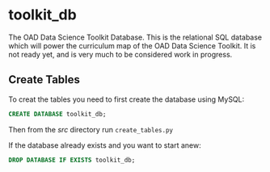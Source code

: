 # toolkit_db

The OAD Data Science Toolkit Database. This is the relational SQL database which will power the curriculum map of the OAD Data Science Toolkit. It is not ready yet, and is very much to be considered work in progress.

## Create Tables

To creat the tables you need to first create the database using MySQL:

```SQL
CREATE DATABASE toolkit_db;
```

Then from the _src_ directory run ```create_tables.py```

If the database already exists and you want to start anew:

```SQL
DROP DATABASE IF EXISTS toolkit_db;
```